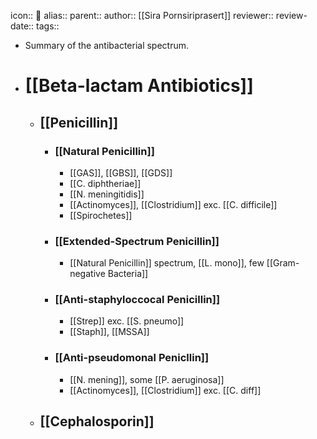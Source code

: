 icon:: 💊
alias::
parent::
author:: [[Sira Pornsiriprasert]] 
reviewer::
review-date::
tags::

- Summary of the antibacterial spectrum.
- # [[Beta-lactam Antibiotics]]
	- ## [[Penicillin]]
		- ### [[Natural Penicillin]]
			- [[GAS]], [[GBS]], [[GDS]]
			- [[C. diphtheriae]]
			- [[N. meningitidis]]
			- [[Actinomyces]], [[Clostridium]] exc. [[C. difficile]]
			- [[Spirochetes]]
		- ### [[Extended-Spectrum Penicillin]]
			- [[Natural Penicillin]] spectrum, [[L. mono]], few [[Gram-negative Bacteria]]
		- ### [[Anti-staphyloccocal Penicillin]]
			- [[Strep]] exc. [[S. pneumo]]
			- [[Staph]], [[MSSA]]
		- ### [[Anti-pseudomonal Penicllin]]
			- [[N. mening]], some [[P. aeruginosa]]
			- [[Actinomyces]], [[Clostridium]] exc. [[C. diff]]
	- ## [[Cephalosporin]]